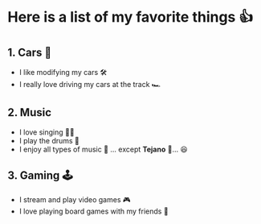 # Here is a list of my favorite things 👍
## 1. __Cars__ 🚗
   - I like modifying my cars 🛠️
   - I really love driving my cars at the track 🏎️
## 2. __Music__
   - I love singing 👨‍🎤
   - I play the drums 🥁
   - I enjoy all types of music 🎼 ... except **Tejano** 🤮... 😆
## 3. __Gaming__ 🕹️
   - I stream and play video games 🎮
   - I love playing board games with my friends 🎲
